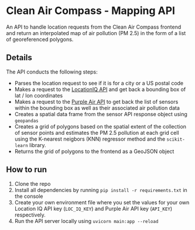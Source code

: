 # Clean Air Compass - Mapping API

An API to handle location requests from the Clean Air Compass frontend and return an interpolated map of air pollution (PM 2.5) in the form of a list of georeferenced polygons.

## Details

The API conducts the following steps:

- Parses the location request to see if it is for a city or a US postal code
- Makes a request to the [LocationIQ API](https://locationiq.com/) and get back a bounding box of lat / lon coordinates
- Makes a request to the [Purple Air API](https://www2.purpleair.com/) to get back the list of sensors within the bounding box as well as their associated air pollution data
- Creates a spatial data frame from the sensor API response object using `geopandas`
- Creates a grid of polygons based on the spatial extent of the collection of sensor points and estimates the PM 2.5 pollution at each grid cell using the K-nearest neigbors (KNN) regressor method and the `scikit-learn` library.
- Returns the grid of polygons to the frontend as a GeoJSON object

## How to run

1. Clone the repo
2. Install all dependencies by running `pip install -r requirements.txt` in the console
3. Create your own environment file where you set the values for your own Location IQ API key (`LOC_IQ_KEY`) and Purple Air API key (`API_KEY`) respectively.
4. Run the API server locally using `uvicorn main:app --reload`

